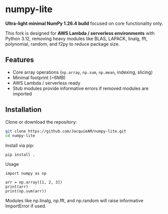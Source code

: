 # numpy-lite

**Ultra-light minimal NumPy 1.26.4 build** focused on core functionality only.  

This fork is designed for **AWS Lambda / serverless environments** with Python 3.12, removing heavy modules like BLAS, LAPACK, linalg, fft, polynomial, random, and f2py to reduce package size.

## Features

- Core array operations (`np.array`, `np.sum`, `np.mean`, indexing, slicing)
- Minimal footprint (~6MB)
- AWS Lambda / serverless ready
- Stub modules provide informative errors if removed modules are imported

## Installation

Clone or download the repository:

```bash
git clone https://github.com/JacquieAM/numpy-lite.git
cd numpy-lite
```

Install via pip:

```
pip install .
```

Usage
```
import numpy as np

arr = np.array([1, 2, 3])
print(arr)
print(np.sum(arr))
```

Modules like np.linalg, np.fft, and np.random will raise informative ImportError if used.